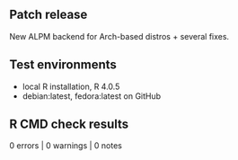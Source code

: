 ## Patch release
New ALPM backend for Arch-based distros + several fixes.

## Test environments
- local R installation, R 4.0.5
- debian:latest, fedora:latest on GitHub

## R CMD check results
0 errors | 0 warnings | 0 notes

